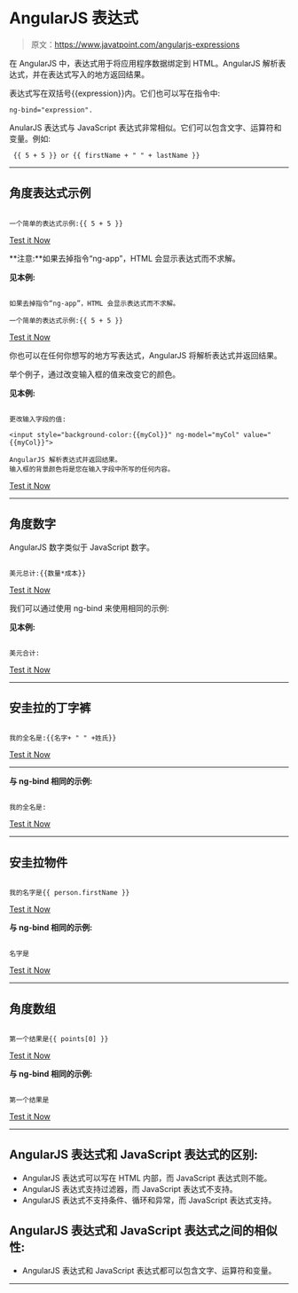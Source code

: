 # AngularJS 表达式

> 原文：<https://www.javatpoint.com/angularjs-expressions>

在 AngularJS 中，表达式用于将应用程序数据绑定到 HTML。AngularJS 解析表达式，并在表达式写入的地方返回结果。

表达式写在双括号{{expression}}内。它们也可以写在指令中:

```
ng-bind="expression".

```

AnularJS 表达式与 JavaScript 表达式非常相似。它们可以包含文字、运算符和变量。例如:

```
 {{ 5 + 5 }} or {{ firstName + " " + lastName }}

```

* * *

## 角度表达式示例

```

一个简单的表达式示例:{{ 5 + 5 }}

```

[Test it Now](https://www.javatpoint.com/oprweb/test.jsp?filename=angularexpression1)

**注意:**如果去掉指令“ng-app”，HTML 会显示表达式而不求解。

**见本例:**

```

如果去掉指令“ng-app”，HTML 会显示表达式而不求解。

一个简单的表达式示例:{{ 5 + 5 }}

```

[Test it Now](https://www.javatpoint.com/oprweb/test.jsp?filename=angularexpression2)

你也可以在任何你想写的地方写表达式，AngularJS 将解析表达式并返回结果。

举个例子，通过改变输入框的值来改变它的颜色。

**见本例:**

```

更改输入字段的值:

<input style="background-color:{{myCol}}" ng-model="myCol" value="{{myCol}}">

AngularJS 解析表达式并返回结果。
输入框的背景颜色将是您在输入字段中所写的任何内容。

```

[Test it Now](https://www.javatpoint.com/oprweb/test.jsp?filename=angularexpression3)

* * *

## 角度数字

AngularJS 数字类似于 JavaScript 数字。

```

美元总计:{{数量*成本}}

```

[Test it Now](https://www.javatpoint.com/oprweb/test.jsp?filename=angularexpression4)

我们可以通过使用 ng-bind 来使用相同的示例:

**见本例:**

```

美元合计:

```

[Test it Now](https://www.javatpoint.com/oprweb/test.jsp?filename=angularexpression5)

* * *

## 安圭拉的丁字裤

```

我的全名是:{{名字+ " " +姓氏}}

```

[Test it Now](https://www.javatpoint.com/oprweb/test.jsp?filename=angularexpression6)

* * *

**与 ng-bind 相同的示例:**

```

我的全名是:

```

[Test it Now](https://www.javatpoint.com/oprweb/test.jsp?filename=angularexpression7)

* * *

## 安圭拉物件

```

我的名字是{{ person.firstName }}

```

[Test it Now](https://www.javatpoint.com/oprweb/test.jsp?filename=angularexpression8)

**与 ng-bind 相同的示例:**

```

名字是

```

[Test it Now](https://www.javatpoint.com/oprweb/test.jsp?filename=angularexpression9)

* * *

## 角度数组

```

第一个结果是{{ points[0] }}

```

[Test it Now](https://www.javatpoint.com/oprweb/test.jsp?filename=angularexpression10)

**与 ng-bind 相同的示例:**

```

第一个结果是

```

[Test it Now](https://www.javatpoint.com/oprweb/test.jsp?filename=angularexpression11)

* * *

## AngularJS 表达式和 JavaScript 表达式的区别:

*   AngularJS 表达式可以写在 HTML 内部，而 JavaScript 表达式则不能。
*   AngularJS 表达式支持过滤器，而 JavaScript 表达式不支持。
*   AngularJS 表达式不支持条件、循环和异常，而 JavaScript 表达式支持。

## AngularJS 表达式和 JavaScript 表达式之间的相似性:

*   AngularJS 表达式和 JavaScript 表达式都可以包含文字、运算符和变量。

* * *